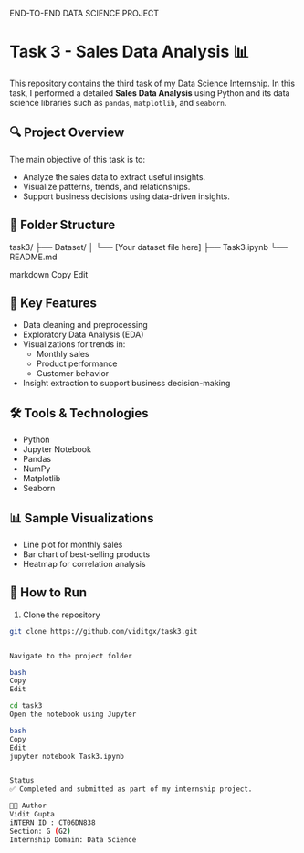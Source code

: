 END-TO-END DATA SCIENCE PROJECT 
# Task 3 - Sales Data Analysis 📊

This repository contains the third task of my Data Science Internship. In this task, I performed a detailed **Sales Data Analysis** using Python and its data science libraries such as `pandas`, `matplotlib`, and `seaborn`.

## 🔍 Project Overview

The main objective of this task is to:
- Analyze the sales data to extract useful insights.
- Visualize patterns, trends, and relationships.
- Support business decisions using data-driven insights.

## 📁 Folder Structure

task3/
├── Dataset/
│ └── [Your dataset file here]
├── Task3.ipynb
└── README.md

markdown
Copy
Edit


## 📌 Key Features

- Data cleaning and preprocessing
- Exploratory Data Analysis (EDA)
- Visualizations for trends in:
  - Monthly sales
  - Product performance
  - Customer behavior
- Insight extraction to support business decision-making

## 🛠️ Tools & Technologies

- Python
- Jupyter Notebook
- Pandas
- NumPy
- Matplotlib
- Seaborn

## 📊 Sample Visualizations

- Line plot for monthly sales
- Bar chart of best-selling products
- Heatmap for correlation analysis

## 🚀 How to Run

1. Clone the repository  
```bash
git clone https://github.com/viditgx/task3.git


Navigate to the project folder

bash
Copy
Edit

cd task3
Open the notebook using Jupyter

bash
Copy
Edit
jupyter notebook Task3.ipynb


Status
✅ Completed and submitted as part of my internship project.

👨‍💻 Author
Vidit Gupta
iNTERN ID : CT06DN838
Section: G (G2)
Internship Domain: Data Science

